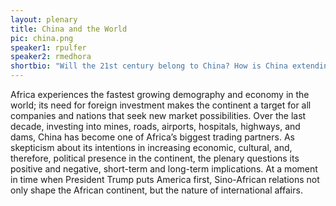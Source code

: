 ```yaml
---
layout: plenary
title: China and the World
pic: china.png
speaker1: rpulfer
speaker2: rmedhora
shortbio: "Will the 21st century belong to China? How is China extending its influence in the developing world? How will it impact the rest of the world and its power dynamics?"
---
```


Africa experiences the fastest growing demography and economy in the world; its need for foreign investment makes the continent a target for all companies and nations that seek new market possibilities. Over the last decade, investing into mines, roads, airports, hospitals, highways, and dams, China has become one of Africa’s biggest trading partners. As skepticism about its intentions in increasing economic, cultural, and, therefore, political presence in the continent, the plenary questions its positive and negative, short-term and long-term implications. At a moment in time when President Trump puts America first, Sino-African relations not only shape the African continent, but the nature of international affairs.
